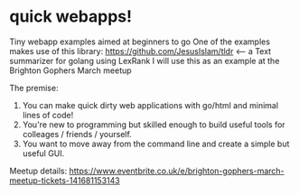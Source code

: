 # quick webapps!
Tiny webapp examples aimed at beginners to go
One of the examples makes use of this library: https://github.com/JesusIslam/tldr <-- a Text summarizer for golang using LexRank
I will use this as an example at the Brighton Gophers March meetup

The premise:

1) You can make quick dirty web applications with go/html and minimal lines of code!
2) You're new to programming but skilled enough to build useful tools for colleages / friends / yourself.
3) You want to move away from the command line and create a simple but useful GUI.

Meetup details:
https://www.eventbrite.co.uk/e/brighton-gophers-march-meetup-tickets-141681153143
